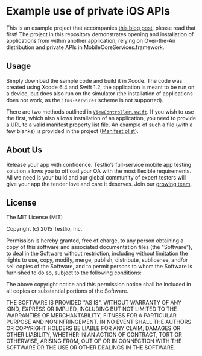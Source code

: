 # Example use of private iOS APIs

This is an example project that accompanies [this blog post](http://testlio.com/blog), please read that first! The project in this repository demonstrates opening and installation of applications from within another application, relying on Over-the-Air distribution and private APIs in MobileCoreServices.framework.

## Usage

Simply download the sample code and build it in Xcode. The code was created using Xcode 6.4 and Swift 1.2, the application is meant to be run on a device, but does also run on the simulator (the installation of applications does not work, as the `itms-services` scheme is not supported).

There are two methods outlined in [`ViewController.swift`](Example/ViewController.swift#L46). If you wish to use the first, which also allows installation of an application, you need to provide a URL to a valid manifest property list file. An example of such a file (with a few blanks) is provided in the project ([Manifest.plist](Example/Manifest.plist)).

## About Us

Release your app with confidence. Testlio’s full-service mobile app testing solution allows you to offload your QA with the most flexible requirements. All we need is your build and our global community of expert testers will give your app the tender love and care it deserves. Join our [growing team](https://www.testlio.com).

## License

The MIT License (MIT)

Copyright (c) 2015 Testlio, Inc.

Permission is hereby granted, free of charge, to any person obtaining a copy
of this software and associated documentation files (the "Software"), to deal
in the Software without restriction, including without limitation the rights
to use, copy, modify, merge, publish, distribute, sublicense, and/or sell
copies of the Software, and to permit persons to whom the Software is
furnished to do so, subject to the following conditions:

The above copyright notice and this permission notice shall be included in all
copies or substantial portions of the Software.

THE SOFTWARE IS PROVIDED "AS IS", WITHOUT WARRANTY OF ANY KIND, EXPRESS OR
IMPLIED, INCLUDING BUT NOT LIMITED TO THE WARRANTIES OF MERCHANTABILITY,
FITNESS FOR A PARTICULAR PURPOSE AND NONINFRINGEMENT. IN NO EVENT SHALL THE
AUTHORS OR COPYRIGHT HOLDERS BE LIABLE FOR ANY CLAIM, DAMAGES OR OTHER
LIABILITY, WHETHER IN AN ACTION OF CONTRACT, TORT OR OTHERWISE, ARISING FROM,
OUT OF OR IN CONNECTION WITH THE SOFTWARE OR THE USE OR OTHER DEALINGS IN THE
SOFTWARE.
